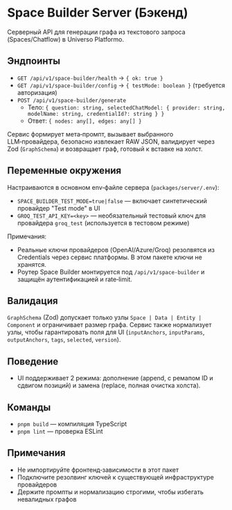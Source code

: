 # Space Builder Server (Бэкенд)

Серверный API для генерации графа из текстового запроса (Spaces/Chatflow) в Universo Platformo.

## Эндпоинты

-   `GET /api/v1/space-builder/health` → `{ ok: true }`
-   `GET /api/v1/space-builder/config` → `{ testMode: boolean }` (требуется авторизация)
-   `POST /api/v1/space-builder/generate`
    -   Тело: `{ question: string, selectedChatModel: { provider: string, modelName: string, credentialId?: string } }`
    -   Ответ: `{ nodes: any[], edges: any[] }`

Сервис формирует мета‑промпт, вызывает выбранного LLM‑провайдера, безопасно извлекает RAW JSON, валидирует через Zod (`GraphSchema`) и возвращает граф, готовый к вставке на холст.

## Переменные окружения

Настраиваются в основном env‑файле сервера (`packages/server/.env`):

-   `SPACE_BUILDER_TEST_MODE=true|false` — включает синтетический провайдер "Test mode" в UI
-   `GROQ_TEST_API_KEY=<key>` — необязательный тестовый ключ для провайдера `groq_test` (используется в тестовом режиме)

Примечания:

-   Реальные ключи провайдеров (OpenAI/Azure/Groq) резолвятся из Credentials через сервис платформы. В этом пакете ключи не хранятся.
-   Роутер Space Builder монтируется под `/api/v1/space-builder` и защищён аутентификацией и rate‑limit.

## Валидация

`GraphSchema` (Zod) допускает только узлы `Space | Data | Entity | Component` и ограничивает размер графа. Сервис также нормализует узлы, чтобы гарантировать поля для UI (`inputAnchors`, `inputParams`, `outputAnchors`, `tags`, `selected`, `version`).

## Поведение

-   UI поддерживает 2 режима: дополнение (append, с ремапом ID и сдвигом позиций) и замена (replace, полная очистка холста).

## Команды

-   `pnpm build` — компиляция TypeScript
-   `pnpm lint` — проверка ESLint

## Примечания

-   Не импортируйте фронтенд‑зависимости в этот пакет
-   Подключите резолвинг ключей к существующей инфраструктуре провайдеров
-   Держите промпты и нормализацию строгими, чтобы избегать невалидных графов
